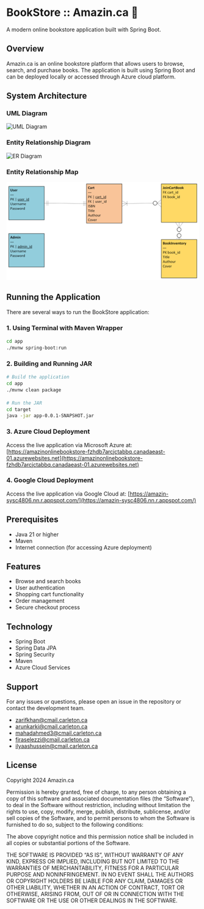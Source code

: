 # BookStore :: Amazin.ca 🛒

A modern online bookstore application built with Spring Boot.

## Overview

Amazin.ca is an online bookstore platform that allows users to browse, search, and purchase books. The application is built using Spring Boot and can be deployed locally or accessed through Azure cloud platform.

## System Architecture

### UML Diagram
![UML Diagram](docs/SYSC_4806_UML_v2.png)


### Entity Relationship Diagram
![ER Diagram](docs/BookStoreER_v2.png)

### Entity Relationship Map
![ER Map](docs/BookStoreER-MAP.png)

## Running the Application

There are several ways to run the BookStore application:

### 1. Using Terminal with Maven Wrapper
```bash
cd app
./mvnw spring-boot:run
```

### 2. Building and Running JAR
```bash
# Build the application
cd app
./mvnw clean package

# Run the JAR
cd target
java -jar app-0.0.1-SNAPSHOT.jar
```

### 3. Azure Cloud Deployment
Access the live application via Microsoft Azure at:
[https://amazinonlinebookstore-fzhdb7arcjctabbq.canadaeast-01.azurewebsites.net](https://amazinonlinebookstore-fzhdb7arcjctabbq.canadaeast-01.azurewebsites.net)

### 4. Google Cloud Deployment
Access the live application via Google Cloud at:
[https://amazin-sysc4806.nn.r.appspot.com/](https://amazin-sysc4806.nn.r.appspot.com/)

## Prerequisites
- Java 21 or higher
- Maven
- Internet connection (for accessing Azure deployment)

## Features
- Browse and search books
- User authentication
- Shopping cart functionality
- Order management
- Secure checkout process

## Technology
- Spring Boot
- Spring Data JPA
- Spring Security
- Maven
- Azure Cloud Services

## Support
For any issues or questions, please open an issue in the repository or contact the development team.
- [zarifkhan@cmail.carleton.ca](mailto:zarifkhan@cmail.carleton.ca)
- [arunkarki@cmail.carleton.ca](mailto:arunkarki@cmail.carleton.ca)
- [mahadahmed3@cmail.carleton.ca](mailto:mahadahmed3@cmail.carleton.ca)
- [firaselezzi@cmail.carleton.ca](mailto:firaselezzi@cmail.carleton.ca)
- [ilyaashussein@cmail.carleton.ca](mailto:ilyaashussein@cmail.carleton.ca)

## License
Copyright 2024 Amazin.ca

Permission is hereby granted, free of charge, to any person obtaining a copy of this software and associated documentation files (the “Software”), to deal in the Software without restriction, including without limitation the rights to use, copy, modify, merge, publish, distribute, sublicense, and/or sell copies of the Software, and to permit persons to whom the Software is furnished to do so, subject to the following conditions:

The above copyright notice and this permission notice shall be included in all copies or substantial portions of the Software.

THE SOFTWARE IS PROVIDED “AS IS”, WITHOUT WARRANTY OF ANY KIND, EXPRESS OR IMPLIED, INCLUDING BUT NOT LIMITED TO THE WARRANTIES OF MERCHANTABILITY, FITNESS FOR A PARTICULAR PURPOSE AND NONINFRINGEMENT. IN NO EVENT SHALL THE AUTHORS OR COPYRIGHT HOLDERS BE LIABLE FOR ANY CLAIM, DAMAGES OR OTHER LIABILITY, WHETHER IN AN ACTION OF CONTRACT, TORT OR OTHERWISE, ARISING FROM, OUT OF OR IN CONNECTION WITH THE SOFTWARE OR THE USE OR OTHER DEALINGS IN THE SOFTWARE.
